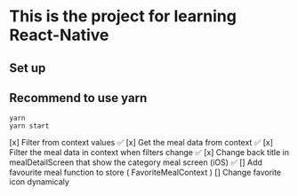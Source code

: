 # This is the project for learning React-Native 

## Set up
## Recommend to use yarn 
```shell
yarn
yarn start
```

[x] Filter from context values ✅
[x] Get the meal data from context ✅
[x] Filter the meal data in context when filters change ✅
[x] Change back title in mealDetailScreen that show the category meal screen (iOS) ✅
[] Add favourite meal function to store ( FavoriteMealContext )
[] Change favorite icon dynamicaly